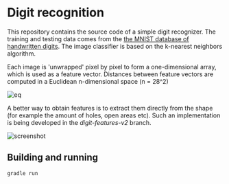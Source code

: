 # Digit recognition

This repository contains the source code of a simple digit recognizer. The training and testing data comes from the [the MNIST database of handwritten digits](http://yann.lecun.com/exdb/mnist/). The image classifier is based on the k-nearest neighbors algorithm.

Each image is 'unwrapped' pixel by pixel to form a one-dimensional array, which is used as a feature vector. Distances between feature vectors are computed in a Euclidean n-dimensional space (n = 28^2)

![eq](http://i.imgur.com/rBeRkuB.png)

A better way to obtain features is to extract them directly from the shape (for example the amount of holes, open areas etc). Such an implementation is being developed in the _digit-features-v2_ branch.

![screenshot](http://i.imgur.com/p1YEzQ9.png)

## Building and running
```
gradle run
```